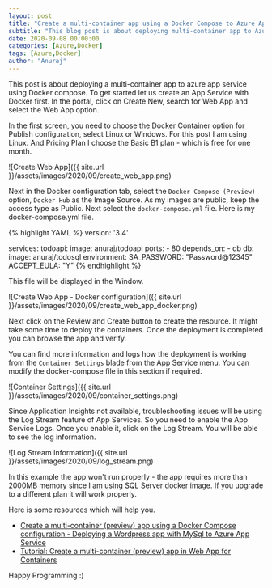 ```yaml
---
layout: post
title: "Create a multi-container app using a Docker Compose to Azure App service"
subtitle: "This blog post is about deploying multi-container app to Azure App Service using Docker compose."
date: 2020-09-08 00:00:00
categories: [Azure,Docker]
tags: [Azure,Docker]
author: "Anuraj"
---
```

This post is about deploying a multi-container app to azure app service using Docker compose. To get started let us create an App Service with Docker first. In the portal, click on Create New, search for Web App and select the Web App option. 

In the first screen, you need to choose the Docker Container option for Publish configuration, select Linux or Windows. For this post I am using Linux. And Pricing Plan I choose the Basic B1 plan - which is free for one month.

![Create Web App]({{ site.url }}/assets/images/2020/09/create_web_app.png)

Next in the Docker configuration tab, select the `Docker Compose (Preview)` option, `Docker Hub` as the Image Source. As my images are public, keep the access type as Public. Next select the `docker-compose.yml` file. Here is my docker-compose.yml file.

{% highlight YAML %}
version: '3.4'

services:
  todoapi:
    image: anuraj/todoapi
    ports:
      - 80
    depends_on: 
      - db
  db:
    image: anuraj/todosql
    environment: 
      SA_PASSWORD: "Password@12345"
      ACCEPT_EULA: "Y"
{% endhighlight %}

This file will be displayed in the Window.

![Create Web App - Docker configuration]({{ site.url }}/assets/images/2020/09/create_web_app_docker.png)

Next click on the Review and Create button to create the resource. It might take some time to deploy the containers. Once the deployment is completed you can browse the app and verify.

You can find more information and logs how the deployment is working from the `Container Settings` blade from the App Service menu. You can modify the docker-compose file in this section if required.

![Container Settings]({{ site.url }}/assets/images/2020/09/container_settings.png)

Since Application Insights not available, troubleshooting issues will be using the Log Stream feature of App Services. So you need to enable the App Service Logs. Once you enable it, click on the Log Stream. You will be able to see the log information. 

![Log Stream Information]({{ site.url }}/assets/images/2020/09/log_stream.png)

In this example the app won't run properly - the app requires more than 2000MB memory since I am using SQL Server docker image. If you upgrade to a different plan it will work properly.

Here is some resources which will help you.

* [Create a multi-container (preview) app using a Docker Compose configuration - Deploying a Wordpress app with MySql to Azure App Service](https://docs.microsoft.com/en-us/azure/app-service/quickstart-multi-container?WT.mc_id=AZ-MVP-5002040)
* [Tutorial: Create a multi-container (preview) app in Web App for Containers](https://docs.microsoft.com/en-us/azure/app-service/tutorial-multi-container-app?WT.mc_id=AZ-MVP-5002040)

Happy Programming :)